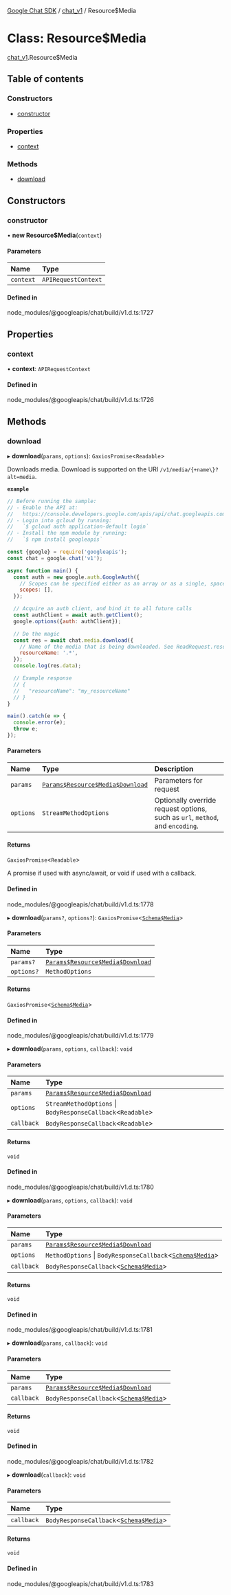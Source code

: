 [Google Chat SDK](../README.md) / [chat\_v1](../modules/chat_v1.md) / Resource$Media

# Class: Resource$Media

[chat_v1](../modules/chat_v1.md).Resource$Media

## Table of contents

### Constructors

- [constructor](chat_v1.Resource_Media.md#constructor)

### Properties

- [context](chat_v1.Resource_Media.md#context)

### Methods

- [download](chat_v1.Resource_Media.md#download)

## Constructors

### constructor

• **new Resource$Media**(`context`)

#### Parameters

| Name | Type |
| :------ | :------ |
| `context` | `APIRequestContext` |

#### Defined in

node_modules/@googleapis/chat/build/v1.d.ts:1727

## Properties

### context

• **context**: `APIRequestContext`

#### Defined in

node_modules/@googleapis/chat/build/v1.d.ts:1726

## Methods

### download

▸ **download**(`params`, `options`): `GaxiosPromise`<`Readable`\>

Downloads media. Download is supported on the URI `/v1/media/{+name\}?alt=media`.

**`example`**
```js
// Before running the sample:
// - Enable the API at:
//   https://console.developers.google.com/apis/api/chat.googleapis.com
// - Login into gcloud by running:
//   `$ gcloud auth application-default login`
// - Install the npm module by running:
//   `$ npm install googleapis`

const {google} = require('googleapis');
const chat = google.chat('v1');

async function main() {
  const auth = new google.auth.GoogleAuth({
    // Scopes can be specified either as an array or as a single, space-delimited string.
    scopes: [],
  });

  // Acquire an auth client, and bind it to all future calls
  const authClient = await auth.getClient();
  google.options({auth: authClient});

  // Do the magic
  const res = await chat.media.download({
    // Name of the media that is being downloaded. See ReadRequest.resource_name.
    resourceName: '.*',
  });
  console.log(res.data);

  // Example response
  // {
  //   "resourceName": "my_resourceName"
  // }
}

main().catch(e => {
  console.error(e);
  throw e;
});

```

#### Parameters

| Name | Type | Description |
| :------ | :------ | :------ |
| `params` | [`Params$Resource$Media$Download`](../interfaces/chat_v1.Params_Resource_Media_Download.md) | Parameters for request |
| `options` | `StreamMethodOptions` | Optionally override request options, such as `url`, `method`, and `encoding`. |

#### Returns

`GaxiosPromise`<`Readable`\>

A promise if used with async/await, or void if used with a callback.

#### Defined in

node_modules/@googleapis/chat/build/v1.d.ts:1778

▸ **download**(`params?`, `options?`): `GaxiosPromise`<[`Schema$Media`](../interfaces/chat_v1.Schema_Media.md)\>

#### Parameters

| Name | Type |
| :------ | :------ |
| `params?` | [`Params$Resource$Media$Download`](../interfaces/chat_v1.Params_Resource_Media_Download.md) |
| `options?` | `MethodOptions` |

#### Returns

`GaxiosPromise`<[`Schema$Media`](../interfaces/chat_v1.Schema_Media.md)\>

#### Defined in

node_modules/@googleapis/chat/build/v1.d.ts:1779

▸ **download**(`params`, `options`, `callback`): `void`

#### Parameters

| Name | Type |
| :------ | :------ |
| `params` | [`Params$Resource$Media$Download`](../interfaces/chat_v1.Params_Resource_Media_Download.md) |
| `options` | `StreamMethodOptions` \| `BodyResponseCallback`<`Readable`\> |
| `callback` | `BodyResponseCallback`<`Readable`\> |

#### Returns

`void`

#### Defined in

node_modules/@googleapis/chat/build/v1.d.ts:1780

▸ **download**(`params`, `options`, `callback`): `void`

#### Parameters

| Name | Type |
| :------ | :------ |
| `params` | [`Params$Resource$Media$Download`](../interfaces/chat_v1.Params_Resource_Media_Download.md) |
| `options` | `MethodOptions` \| `BodyResponseCallback`<[`Schema$Media`](../interfaces/chat_v1.Schema_Media.md)\> |
| `callback` | `BodyResponseCallback`<[`Schema$Media`](../interfaces/chat_v1.Schema_Media.md)\> |

#### Returns

`void`

#### Defined in

node_modules/@googleapis/chat/build/v1.d.ts:1781

▸ **download**(`params`, `callback`): `void`

#### Parameters

| Name | Type |
| :------ | :------ |
| `params` | [`Params$Resource$Media$Download`](../interfaces/chat_v1.Params_Resource_Media_Download.md) |
| `callback` | `BodyResponseCallback`<[`Schema$Media`](../interfaces/chat_v1.Schema_Media.md)\> |

#### Returns

`void`

#### Defined in

node_modules/@googleapis/chat/build/v1.d.ts:1782

▸ **download**(`callback`): `void`

#### Parameters

| Name | Type |
| :------ | :------ |
| `callback` | `BodyResponseCallback`<[`Schema$Media`](../interfaces/chat_v1.Schema_Media.md)\> |

#### Returns

`void`

#### Defined in

node_modules/@googleapis/chat/build/v1.d.ts:1783
